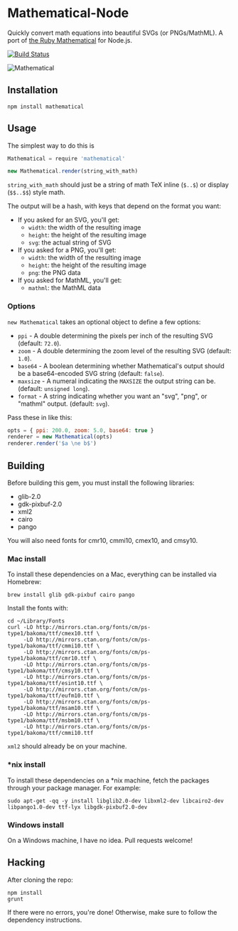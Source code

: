 # Mathematical-Node

Quickly convert math equations into beautiful SVGs (or PNGs/MathML). A port of [the Ruby Mathematical](https://github.com/gjtorikian/mathematical) for Node.js.

[![Build Status](https://travis-ci.org/gjtorikian/mathematical-node.svg?branch=master)](https://travis-ci.org/gjtorikian/mathematical-node)

![Mathematical](https://cloud.githubusercontent.com/assets/64050/5330532/c85e81fe-7e03-11e4-95d8-06a551b5f240.gif)

## Installation

```
npm install mathematical
```

## Usage

The simplest way to do this is

``` javascript
Mathematical = require 'mathematical'

new Mathematical.render(string_with_math)
```

`string_with_math` should just be a string of math TeX inline (`$..$`) or display (`$$..$$`) style math.

The output will be a hash, with keys that depend on the format you want:

* If you asked for an SVG, you'll get:
  * `width`: the width of the resulting image
  * `height`: the height of the resulting image
  * `svg`: the actual string of SVG
* If you asked for a PNG, you'll get:
  * `width`: the width of the resulting image
  * `height`: the height of the resulting image
  * `png`: the PNG data
* If you asked for MathML, you'll get:
  * `mathml`: the MathML data

### Options

`new Mathematical` takes an optional object to define a few options:

* `ppi` - A double determining the pixels per inch of the resulting SVG (default: `72.0`).
* `zoom` - A double determining the zoom level of the resulting SVG (default: `1.0`).
* `base64` - A boolean determining whether Mathematical's output should be a base64-encoded SVG string (default: `false`).
* `maxsize` - A numeral indicating the `MAXSIZE` the output string can be. (default: `unsigned long`).
* `format` - A string indicating whether you want an "svg", "png", or "mathml" output. (default: `svg`).

Pass these in like this:

``` javascript
opts = { ppi: 200.0, zoom: 5.0, base64: true }
renderer = new Mathematical(opts)
renderer.render('$a \ne b$')
```

## Building

Before building this gem, you must install the following libraries:

* glib-2.0
* gdk-pixbuf-2.0
* xml2
* cairo
* pango

You will also need fonts for cmr10, cmmi10, cmex10, and cmsy10.

### Mac install

To install these dependencies on a Mac, everything can be installed via Homebrew:

```
brew install glib gdk-pixbuf cairo pango
```

Install the fonts with:

```
cd ~/Library/Fonts
curl -LO http://mirrors.ctan.org/fonts/cm/ps-type1/bakoma/ttf/cmex10.ttf \
     -LO http://mirrors.ctan.org/fonts/cm/ps-type1/bakoma/ttf/cmmi10.ttf \
     -LO http://mirrors.ctan.org/fonts/cm/ps-type1/bakoma/ttf/cmr10.ttf \
     -LO http://mirrors.ctan.org/fonts/cm/ps-type1/bakoma/ttf/cmsy10.ttf \
     -LO http://mirrors.ctan.org/fonts/cm/ps-type1/bakoma/ttf/esint10.ttf \
     -LO http://mirrors.ctan.org/fonts/cm/ps-type1/bakoma/ttf/eufm10.ttf \
     -LO http://mirrors.ctan.org/fonts/cm/ps-type1/bakoma/ttf/msam10.ttf \
     -LO http://mirrors.ctan.org/fonts/cm/ps-type1/bakoma/ttf/msbm10.ttf \
     -LO http://mirrors.ctan.org/fonts/cm/ps-type1/bakoma/ttf/cmmi10.ttf
```

`xml2` should already be on your machine.

### *nix install

To install these dependencies on a *nix machine, fetch the packages through your package manager. For example:

```
sudo apt-get -qq -y install libglib2.0-dev libxml2-dev libcairo2-dev libpango1.0-dev ttf-lyx libgdk-pixbuf2.0-dev
```

### Windows install

On a Windows machine, I have no idea. Pull requests welcome!

## Hacking

After cloning the repo:

```
npm install
grunt
```

If there were no errors, you're done! Otherwise, make sure to follow the dependency instructions.
